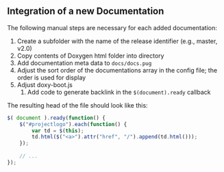 
## Integration of a new Documentation

The following manual steps are necessary for each added documentation:

1. Create a subfolder with the name of the release identifier (e.g., master, v2.0)
2. Copy contents of Doxygen html folder into directory
3. Add documentation meta data to ```docs/docs.pug```
4. Adjust the sort order of the documentations array in the config file; the order is used for display
5. Adjust doxy-boot.js
   1. Add code to generate backlink in the ```$(document).ready``` callback
   
The resulting head of the file should look like this:

```js
$( document ).ready(function() {
    $("#projectlogo").each(function() {
        var td = $(this);
        td.html($("<a>").attr("href", "/").append(td.html()));
    });
    
    // ...
});
```

